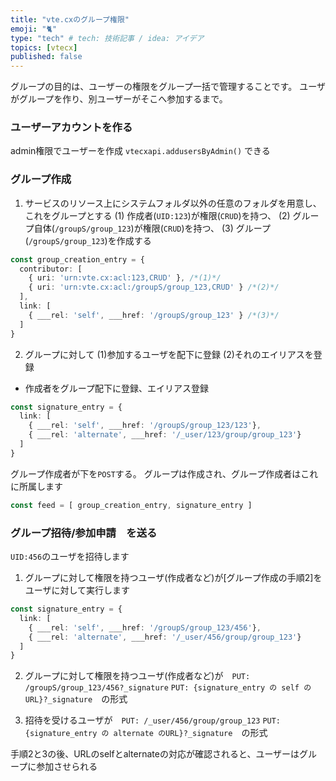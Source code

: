 ```yaml
---
title: "vte.cxのグループ権限"
emoji: "🐈"
type: "tech" # tech: 技術記事 / idea: アイデア
topics: [vtecx]
published: false
---
```

グループの目的は、ユーザーの権限をグループ一括で管理することです。
ユーザがグループを作り、別ユーザーがそこへ参加するまで。

### ユーザーアカウントを作る
admin権限でユーザーを作成 `vtecxapi.addusersByAdmin()` できる

### グループ作成
1. サービスのリソース上にシステムフォルダ以外の任意のフォルダを用意し、これをグループとする
(1) 作成者(`UID:123`)が権限(`CRUD`)を持つ、
(2) グループ自体(`/groupS/group_123`)が権限(`CRUD`)を持つ、
(3) グループ(`/groupS/group_123`)を作成する
```ts
const group_creation_entry = {
  contributor: [
    { uri: 'urn:vte.cx:acl:123,CRUD' }, /*(1)*/
    { uri: 'urn:vte.cx:acl:/groupS/group_123,CRUD' } /*(2)*/
  ],
  link: [
    { ___rel: 'self', ___href: '/groupS/group_123' } /*(3)*/
  ]
}
```
2. グループに対して (1)参加するユーザを配下に登録 (2)それのエイリアスを登録
- 作成者をグループ配下に登録、エイリアス登録
```ts
const signature_entry = {
  link: [
    { ___rel: 'self', ___href: '/groupS/group_123/123'},
    { ___rel: 'alternate', ___href: '/_user/123/group/group_123'}
  ]
}
```
グループ作成者が下を`POST`する。 グループは作成され、グループ作成者はこれに所属します
```ts
const feed = [ group_creation_entry, signature_entry ]
```

### グループ招待/参加申請　を送る
`UID:456`のユーザを招待します
1. グループに対して権限を持つユーザ(作成者など)が[グループ作成の手順2]をユーザに対して実行します
```ts
const signature_entry = {
  link: [
    { ___rel: 'self', ___href: '/groupS/group_123/456'},
    { ___rel: 'alternate', ___href: '/_user/456/group/group_123'}
  ]
}
```
2. グループに対して権限を持つユーザ(作成者など)が　`PUT: /groupS/group_123/456?_signature`
`PUT: {signature_entry の self のURL}?_signature`　の形式

3. 招待を受けるユーザが　`PUT: /_user/456/group/group_123`
`PUT: {signature_entry の alternate のURL}?_signature`　の形式

手順2と3の後、URLのselfとalternateの対応が確認されると、ユーザーはグループに参加させられる